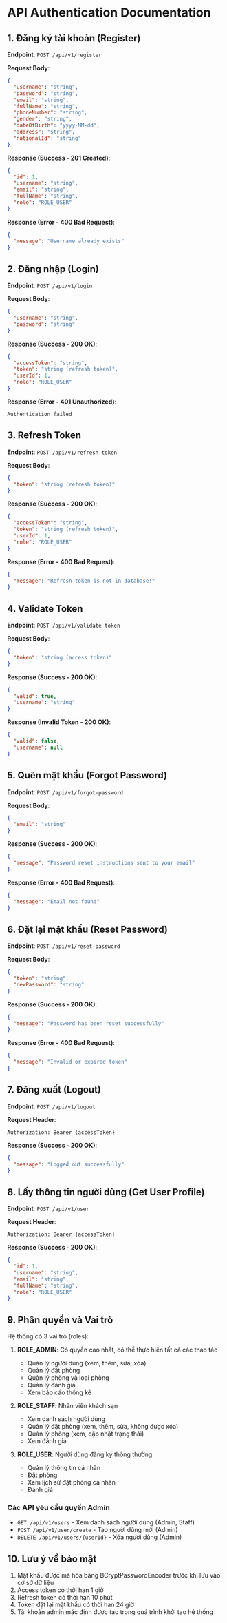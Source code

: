 # API Authentication Documentation

## 1. Đăng ký tài khoản (Register)

**Endpoint**: `POST /api/v1/register`

**Request Body**:
```json
{
  "username": "string",
  "password": "string",
  "email": "string",
  "fullName": "string",
  "phoneNumber": "string",
  "gender": "string",
  "dateOfBirth": "yyyy-MM-dd",
  "address": "string",
  "nationalId": "string"
}
```

**Response (Success - 201 Created)**:
```json
{
  "id": 1,
  "username": "string",
  "email": "string",
  "fullName": "string",
  "role": "ROLE_USER"
}
```

**Response (Error - 400 Bad Request)**:
```json
{
  "message": "Username already exists"
}
```

## 2. Đăng nhập (Login)

**Endpoint**: `POST /api/v1/login`

**Request Body**:
```json
{
  "username": "string",
  "password": "string"
}
```

**Response (Success - 200 OK)**:
```json
{
  "accessToken": "string",
  "token": "string (refresh token)",
  "userId": 1,
  "role": "ROLE_USER"
}
```

**Response (Error - 401 Unauthorized)**:
```
Authentication failed
```

## 3. Refresh Token

**Endpoint**: `POST /api/v1/refresh-token`

**Request Body**:
```json
{
  "token": "string (refresh token)"
}
```

**Response (Success - 200 OK)**:
```json
{
  "accessToken": "string",
  "token": "string (refresh token)",
  "userId": 1,
  "role": "ROLE_USER"
}
```

**Response (Error - 400 Bad Request)**:
```json
{
  "message": "Refresh token is not in database!"
}
```

## 4. Validate Token

**Endpoint**: `POST /api/v1/validate-token`

**Request Body**:
```json
{
  "token": "string (access token)"
}
```

**Response (Success - 200 OK)**:
```json
{
  "valid": true,
  "username": "string"
}
```

**Response (Invalid Token - 200 OK)**:
```json
{
  "valid": false,
  "username": null
}
```

## 5. Quên mật khẩu (Forgot Password)

**Endpoint**: `POST /api/v1/forgot-password`

**Request Body**:
```json
{
  "email": "string"
}
```

**Response (Success - 200 OK)**:
```json
{
  "message": "Password reset instructions sent to your email"
}
```

**Response (Error - 400 Bad Request)**:
```json
{
  "message": "Email not found"
}
```

## 6. Đặt lại mật khẩu (Reset Password)

**Endpoint**: `POST /api/v1/reset-password`

**Request Body**:
```json
{
  "token": "string",
  "newPassword": "string"
}
```

**Response (Success - 200 OK)**:
```json
{
  "message": "Password has been reset successfully"
}
```

**Response (Error - 400 Bad Request)**:
```json
{
  "message": "Invalid or expired token"
}
```

## 7. Đăng xuất (Logout)

**Endpoint**: `POST /api/v1/logout`

**Request Header**:
```
Authorization: Bearer {accessToken}
```

**Response (Success - 200 OK)**:
```json
{
  "message": "Logged out successfully"
}
```

## 8. Lấy thông tin người dùng (Get User Profile)

**Endpoint**: `POST /api/v1/user`

**Request Header**:
```
Authorization: Bearer {accessToken}
```

**Response (Success - 200 OK)**:
```json
{
  "id": 1,
  "username": "string",
  "email": "string",
  "fullName": "string",
  "role": "ROLE_USER"
}
```

## 9. Phân quyền và Vai trò

Hệ thống có 3 vai trò (roles):

1. **ROLE_ADMIN**: Có quyền cao nhất, có thể thực hiện tất cả các thao tác
   - Quản lý người dùng (xem, thêm, sửa, xóa)
   - Quản lý đặt phòng
   - Quản lý phòng và loại phòng
   - Quản lý đánh giá
   - Xem báo cáo thống kê

2. **ROLE_STAFF**: Nhân viên khách sạn
   - Xem danh sách người dùng
   - Quản lý đặt phòng (xem, thêm, sửa, không được xóa)
   - Quản lý phòng (xem, cập nhật trạng thái)
   - Xem đánh giá

3. **ROLE_USER**: Người dùng đăng ký thông thường
   - Quản lý thông tin cá nhân
   - Đặt phòng
   - Xem lịch sử đặt phòng cá nhân
   - Đánh giá

### Các API yêu cầu quyền Admin

- `GET /api/v1/users` - Xem danh sách người dùng (Admin, Staff)
- `POST /api/v1/user/create` - Tạo người dùng mới (Admin)
- `DELETE /api/v1/users/{userId}` - Xóa người dùng (Admin)

## 10. Lưu ý về bảo mật

1. Mật khẩu được mã hóa bằng BCryptPasswordEncoder trước khi lưu vào cơ sở dữ liệu
2. Access token có thời hạn 1 giờ
3. Refresh token có thời hạn 10 phút
4. Token đặt lại mật khẩu có thời hạn 24 giờ
5. Tài khoản admin mặc định được tạo trong quá trình khởi tạo hệ thống
